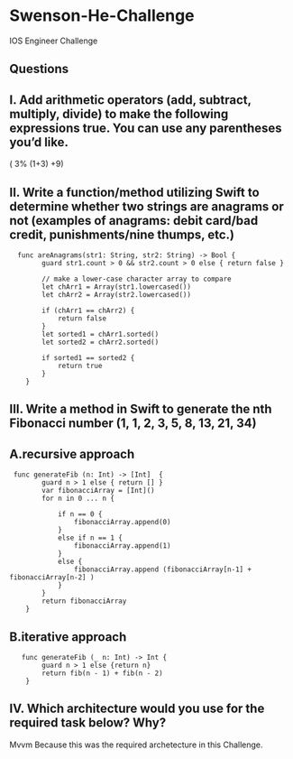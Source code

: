 # Swenson-He-Challenge
IOS Engineer Challenge



## Questions
## I. Add arithmetic operators (add, subtract, multiply, divide) to make the following expressions true. You can use any parentheses you’d like.
( 3% (1+3) +9)

## II. Write a function/method utilizing Swift to determine whether two strings are anagrams or not (examples of anagrams: debit card/bad credit, punishments/nine thumps, etc.)
```
  func areAnagrams(str1: String, str2: String) -> Bool {
        guard str1.count > 0 && str2.count > 0 else { return false }
        
        // make a lower-case character array to compare
        let chArr1 = Array(str1.lowercased())
        let chArr2 = Array(str2.lowercased())
        
        if (chArr1 == chArr2) {
            return false
        }
        let sorted1 = chArr1.sorted()
        let sorted2 = chArr2.sorted()
        
        if sorted1 == sorted2 {
            return true
        }
    }
```
## III. Write a method in Swift to generate the nth Fibonacci number (1, 1, 2, 3, 5, 8, 13, 21, 34)

## A.recursive approach
```
 func generateFib (n: Int) -> [Int]  {
        guard n > 1 else { return [] }
        var fibonacciArray = [Int]()
        for n in 0 ... n {

            if n == 0 {
                fibonacciArray.append(0)
            }
            else if n == 1 {
                fibonacciArray.append(1)
            }
            else {
                fibonacciArray.append (fibonacciArray[n-1] + fibonacciArray[n-2] )
            }
        }
        return fibonacciArray
    }
```


## B.iterative approach

```
   func generateFib (_ n: Int) -> Int {
        guard n > 1 else {return n}
        return fib(n - 1) + fib(n - 2)
    }
```

## IV. Which architecture would you use for the required task below? Why?

Mvvm Because this was the required archetecture in this Challenge.

